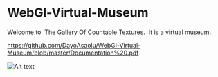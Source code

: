 # WebGl-Virtual-Museum
Welcome to ​ The Gallery Of Countable Textures. ​ It is a virtual museum. 

https://github.com/DayoAsaolu/WebGl-Virtual-Museum/blob/master/Documentation%20.pdf

![Alt text](https://github.com/DayoAsaolu/WebGl-Virtual-Museum/blob/master/photo3.jpg?raw=true "Title")
